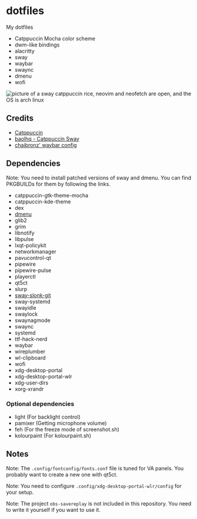# dotfiles

My dotfiles

- Catppuccin Mocha color scheme
- dwm-like bindings
- alacritty
- sway
- waybar
- swaync
- dmenu
- wofi

![picture of a sway catppuccin rice, neovim and neofetch are open, and the OS is arch linux](https://files.slonk.ing/WvOHjgQp.Screenshot_20240627_012345.png)

## Credits

- [Catppuccin](https://github.com/catppuccin)
- [baolhq - Catppuccin Sway](https://github.com/baolhq/catppuccin-sway)
- [chaibronz' waybar config](https://github.com/chaibronz/waybar_conf)

## Dependencies

Note: You need to install patched versions of sway and dmenu. You can find PKGBUILDs for them by following the links.

- catppuccin-gtk-theme-mocha
- catppuccin-kde-theme
- dex
- [dmenu](https://gitlab.com/slonkazoid/pkgbuild-dmenu-patched)
- glib2
- grim
- libnotify
- libpulse
- lxqt-policykit
- networkmanager
- pavucontrol-qt
- pipewire
- pipewire-pulse
- playerctl
- qt5ct
- slurp
- [sway-slonk-git](https://gitlab.com/slonkazoid/pkgbuild-sway-slonk-git)
- sway-systemd
- swayidle
- swaylock
- swaynagmode
- swaync
- systemd
- ttf-hack-nerd
- waybar
- wireplumber
- wl-clipboard
- wofi
- xdg-desktop-portal
- xdg-desktop-portal-wlr
- xdg-user-dirs
- xorg-xrandr

### Optional dependencies

- light (For backlight control)
- pamixer (Getting microphone volume)
- feh (For the freeze mode of screenshot.sh)
- kolourpaint (For kolourpaint.sh)

## Notes

Note: The `.config/fontconfig/fonts.conf` file is tuned for VA panels. You probably want to create a new one with qt5ct.

Note: You need to configure `.config/xdg-desktop-portal-wlr/config` for your setup.

Note: The project `obs-savereplay` is not included in this repository. You need to write it yourself if you want to use it.
